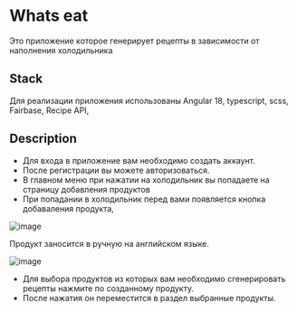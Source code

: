 # Whats eat
 Это приложение которое генерирует рецепты в зависимости от наполнения холодильника
 

## Stack

Для реализации приложения использованы Angular 18, typescript, scss, Fairbase, Recipe API,

## Description 
* Для входа в приложение вам необходимо создать аккаунт.
* После регистрации вы можете авторизоваться.
* В главном меню при нажатии на холодильник вы попадаете на страницу добавления продуктов
* При попадании в холодильник перед вами появляется кнопка добаваления продукта,


![image](https://github.com/user-attachments/assets/f00bee7b-107f-4640-943e-e3ef3a6e5bf6)

 Продукт заносится в ручную на английском языке.

 
 ![image](https://github.com/user-attachments/assets/acbbb753-beca-4b9f-9f6b-3261af5bcd3d)

* Для выбора продуктов из которых вам необходимо сгенерировать рецепты нажмите по созданному продукту.
* После нажатия он переместится в раздел выбранные продукты.
